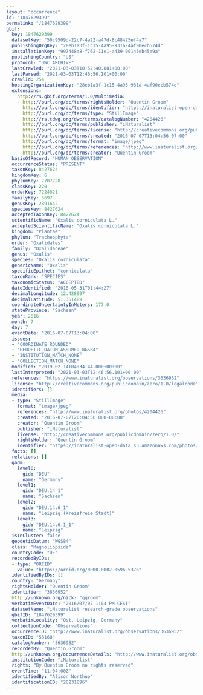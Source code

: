 ```yaml
---
layout: "occurrence"
id: "1847629399"
permalink: "/1847629399"
gbif:
  key: 1847629399
  datasetKey: "50c9509d-22c7-4a22-a47d-8c48425ef4a7"
  publishingOrgKey: "28eb1a3f-1c15-4a95-931a-4af90ecb574d"
  installationKey: "997448a8-f762-11e1-a439-00145eb45e9a"
  publishingCountry: "US"
  protocol: "DWC_ARCHIVE"
  lastCrawled: "2021-03-03T10:52:40.881+00:00"
  lastParsed: "2021-03-03T12:46:56.101+00:00"
  crawlId: 254
  hostingOrganizationKey: "28eb1a3f-1c15-4a95-931a-4af90ecb574d"
  extensions:
    http://rs.gbif.org/terms/1.0/Multimedia:
    - http://purl.org/dc/terms/rightsHolder: "Quentin Groom"
      http://purl.org/dc/terms/identifier: "https://inaturalist-open-data.s3.amazonaws.com/photos/4204426/original.JPG?1467892172"
      http://purl.org/dc/terms/type: "StillImage"
      http://rs.tdwg.org/dwc/terms/catalogNumber: "4204426"
      http://purl.org/dc/terms/publisher: "iNaturalist"
      http://purl.org/dc/terms/license: "http://creativecommons.org/publicdomain/zero/1.0/"
      http://purl.org/dc/terms/created: "2016-07-07T13:04:56-07:00"
      http://purl.org/dc/terms/format: "image/jpeg"
      http://purl.org/dc/terms/references: "http://www.inaturalist.org/photos/4204426"
      http://purl.org/dc/terms/creator: "Quentin Groom"
  basisOfRecord: "HUMAN_OBSERVATION"
  occurrenceStatus: "PRESENT"
  taxonKey: 8427624
  kingdomKey: 6
  phylumKey: 7707728
  classKey: 220
  orderKey: 7224021
  familyKey: 6697
  genusKey: 2891642
  speciesKey: 8427624
  acceptedTaxonKey: 8427624
  scientificName: "Oxalis corniculata L."
  acceptedScientificName: "Oxalis corniculata L."
  kingdom: "Plantae"
  phylum: "Tracheophyta"
  order: "Oxalidales"
  family: "Oxalidaceae"
  genus: "Oxalis"
  species: "Oxalis corniculata"
  genericName: "Oxalis"
  specificEpithet: "corniculata"
  taxonRank: "SPECIES"
  taxonomicStatus: "ACCEPTED"
  dateIdentified: "2018-05-31T01:44:27"
  decimalLongitude: 12.428997
  decimalLatitude: 51.351489
  coordinateUncertaintyInMeters: 177.0
  stateProvince: "Sachsen"
  year: 2016
  month: 7
  day: 7
  eventDate: "2016-07-07T13:04:00"
  issues:
  - "COORDINATE_ROUNDED"
  - "GEODETIC_DATUM_ASSUMED_WGS84"
  - "INSTITUTION_MATCH_NONE"
  - "COLLECTION_MATCH_NONE"
  modified: "2019-02-14T04:34:44.000+00:00"
  lastInterpreted: "2021-03-03T12:46:56.101+00:00"
  references: "https://www.inaturalist.org/observations/3636952"
  license: "http://creativecommons.org/publicdomain/zero/1.0/legalcode"
  identifiers: []
  media:
  - type: "StillImage"
    format: "image/jpeg"
    references: "http://www.inaturalist.org/photos/4204426"
    created: "2016-07-07T20:04:56.000+00:00"
    creator: "Quentin Groom"
    publisher: "iNaturalist"
    license: "http://creativecommons.org/publicdomain/zero/1.0/"
    rightsHolder: "Quentin Groom"
    identifier: "https://inaturalist-open-data.s3.amazonaws.com/photos/4204426/original.JPG?1467892172"
  facts: []
  relations: []
  gadm:
    level0:
      gid: "DEU"
      name: "Germany"
    level1:
      gid: "DEU.14_1"
      name: "Sachsen"
    level2:
      gid: "DEU.14.6_1"
      name: "Leipzig (Kreisfreie Stadt)"
    level3:
      gid: "DEU.14.6.1_1"
      name: "Leipzig"
  isInCluster: false
  geodeticDatum: "WGS84"
  class: "Magnoliopsida"
  countryCode: "DE"
  recordedByIDs:
  - type: "ORCID"
    value: "https://orcid.org/0000-0002-0596-5376"
  identifiedByIDs: []
  country: "Germany"
  rightsHolder: "Quentin Groom"
  identifier: "3636952"
  http://unknown.org/nick: "qgroom"
  verbatimEventDate: "2016/07/07 1:04 PM CEST"
  datasetName: "iNaturalist research-grade observations"
  gbifID: "1847629399"
  verbatimLocality: "Ost, Leipzig, Germany"
  collectionCode: "Observations"
  occurrenceID: "http://www.inaturalist.org/observations/3636952"
  taxonID: "53168"
  catalogNumber: "3636952"
  recordedBy: "Quentin Groom"
  http://unknown.org/occurrenceDetails: "http://www.inaturalist.org/observations/3636952"
  institutionCode: "iNaturalist"
  rights: "By Quentin Groom no rights reserved"
  eventTime: "11:04:00Z"
  identifiedBy: "Alison Northup"
  identificationID: "28231896"
---
```

